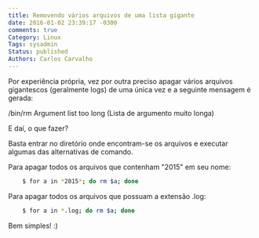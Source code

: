 ```yaml
---
title: Removendo vários arquivos de uma lista gigante
date: 2016-01-02 23:39:17 -0300
comments: true
Category: Linux
Tags: sysadmin
Status: published
Authors: Carlos Carvalho
---
```

Por experiência própria, vez por outra preciso apagar vários arquivos gigantescos (geralmente logs) de uma única vez e a seguinte mensagem é gerada:

/bin/rm Argument list too long (Lista de argumento muito longa)

E daí, o que fazer?

<!--more-->
Basta entrar no diretório onde encontram-se os arquivos e executar algumas das alternativas de comando.

Para apagar todos os arquivos que contenham "2015" em seu nome:
```sh
    $ for a in *2015*; do rm $a; done
```


Para apagar todos os arquivos que possuam a extensão .log:
```sh
    $ for a in *.log; do rm $a; done
```

Bem simples! :)

